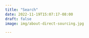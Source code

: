 ```yaml
---
title: "Search"
date: 2022-11-19T15:07:17-08:00
draft: false
image: img/about-direct-sourcing.jpg

---
```


